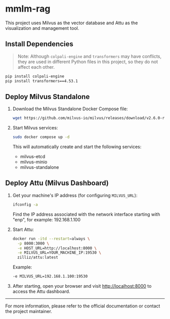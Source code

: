 # mmlm-rag

This project uses Milvus as the vector database and Attu as the visualization and management tool.

## Install Dependencies
> Note: Although `colpali-engine` and `transformers` may have conflicts, they are used in different Python files in this project, so they do not affect each other.
```bash
pip install colpali-engine
pip install transformers==4.53.1
```

## Deploy Milvus Standalone

1. Download the Milvus Standalone Docker Compose file:

   ```bash
   wget https://github.com/milvus-io/milvus/releases/download/v2.6.0-rc1/milvus-standalone-docker-compose.yml -O docker-compose.yml
   ```

2. Start Milvus services:

   ```bash
   sudo docker compose up -d
   ```

   This will automatically create and start the following services:

   - milvus-etcd
   - milvus-minio
   - milvus-standalone

## Deploy Attu (Milvus Dashboard)

1. Get your machine's IP address (for configuring `MILVUS_URL`):

   ```bash
   ifconfig -a
   ```

   Find the IP address associated with the network interface starting with "enp", for example: 192.168.1.100

2. Start Attu:

   ```bash
   docker run -itd --restart=always \
     -p 8000:3000 \
     -e HOST_URL=http://localhost:8000 \
     -e MILVUS_URL=YOUR_MACHINE_IP:19530 \
     zilliz/attu:latest
   ```

   Example:

   ```bash
   -e MILVUS_URL=192.168.1.100:19530
   ```

3. After starting, open your browser and visit [http://localhost:8000](http://localhost:8000) to access the Attu dashboard.

---

For more information, please refer to the official documentation or contact the project maintainer.